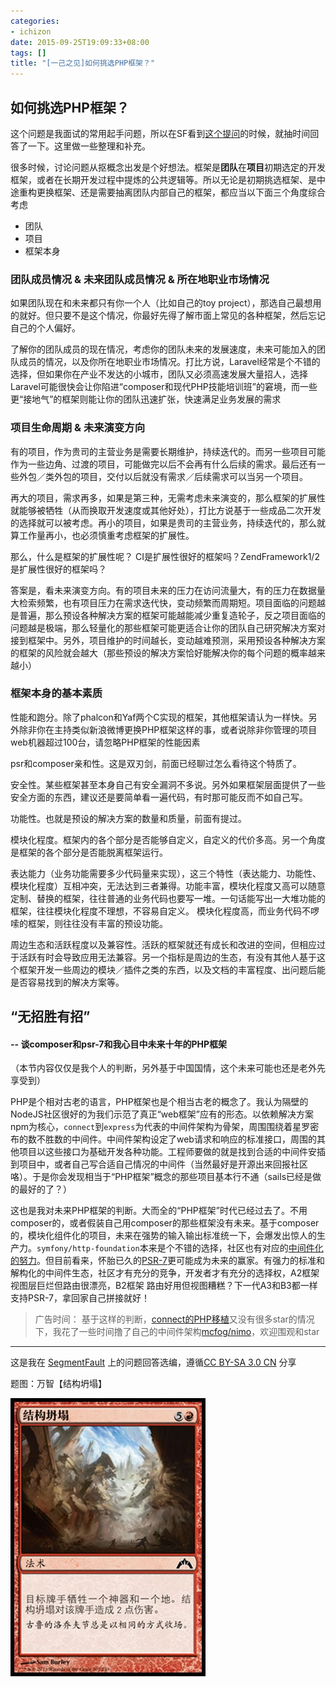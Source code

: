 ```yaml
---
categories:
- ichizon
date: 2015-09-25T19:09:33+08:00
tags: []
title: "[一己之见]如何挑选PHP框架？"
---
```



## 如何挑选PHP框架？

这个问题是我面试的常用起手问题，所以在SF看到[这个提问](http://segmentfault.com/q/1010000003465862)的时候，就抽时间回答了一下。这里做一些整理和补充。

很多时候，讨论问题从抠概念出发是个好想法。框架是**团队**在**项目**初期选定的开发框架，或者在长期开发过程中提炼的公共逻辑等。所以无论是初期挑选框架、是中途重构更换框架、还是需要抽离团队内部自己的框架，都应当以下面三个角度综合考虑

+ 团队
+ 项目
+ 框架本身

### 团队成员情况 & 未来团队成员情况 & 所在地职业市场情况

如果团队现在和未来都只有你一个人（比如自己的toy project），那选自己最想用的就好。但只要不是这个情况，你最好先得了解市面上常见的各种框架，然后忘记自己的个人偏好。

<!--more-->

了解你的团队成员的现在情况，考虑你的团队未来的发展速度，未来可能加入的团队成员的情况，以及你所在地职业市场情况。打比方说，Laravel经常是个不错的选择，但如果你在产业不发达的小城市，团队又必须高速发展大量招人，选择Laravel可能很快会让你陷进“composer和现代PHP技能培训班”的窘境，而一些更“接地气”的框架则能让你的团队迅速扩张，快速满足业务发展的需求

### 项目生命周期 & 未来演变方向

有的项目，作为贵司的主营业务是需要长期维护，持续迭代的。而另一些项目可能作为一些边角、过渡的项目，可能做完以后不会再有什么后续的需求。最后还有一些外包／类外包的项目，交付以后就没有需求／后续需求可以当另一个项目。

再大的项目，需求再多，如果是第三种，无需考虑未来演变的，那么框架的扩展性就能够被牺牲（从而换取开发速度或其他好处），打比方说基于一些成品二次开发的选择就可以被考虑。再小的项目，如果是贵司的主营业务，持续迭代的，那么就算工作量再小，也必须慎重考虑框架的扩展性。

那么，什么是框架的扩展性呢？ CI是扩展性很好的框架吗？ZendFramework1/2是扩展性很好的框架吗？

答案是，看未来演变方向。有的项目未来的压力在访问流量大，有的压力在数据量大检索频繁，也有项目压力在需求迭代快，变动频繁而周期短。项目面临的问题越是普遍，那么预设各种解决方案的框架可能越能减少重复造轮子，反之项目面临的问题越是极端，那么轻量化的那些框架可能更适合让你的团队自己研究解决方案对接到框架中。另外，项目维护的时间越长，变动越难预测，采用预设各种解决方案的框架的风险就会越大（那些预设的解决方案恰好能解决你的每个问题的概率越来越小）

### 框架本身的基本素质

性能和跑分。除了phalcon和Yaf两个C实现的框架，其他框架请认为一样快。另外除非你在主持类似新浪微博更换PHP框架这样的事，或者说除非你管理的项目web机器超过100台，请忽略PHP框架的性能因素

psr和composer亲和性。这是双刃剑，前面已经聊过怎么看待这个特质了。

安全性。某些框架甚至本身自己有安全漏洞不多说。另外如果框架层面提供了一些安全方面的东西，建议还是要简单看一遍代码，有时那可能反而不如自己写。

功能性。也就是预设的解决方案的数量和质量，前面有提过。

模块化程度。框架内的各个部分是否能够自定义，自定义的代价多高。另一个角度是框架的各个部分是否能脱离框架运行。

表达能力（业务功能需要多少代码量来实现），这三个特性（表达能力、功能性、模块化程度）互相冲突，无法达到三者兼得。功能丰富，模块化程度又高可以随意定制、替换的框架，往往普通的业务代码也要写一堆。一句话能写出一大堆功能的框架，往往模块化程度不理想，不容易自定义。 模块化程度高，而业务代码不啰嗦的框架，则往往没有丰富的预设功能。

周边生态和活跃程度以及兼容性。活跃的框架就还有成长和改进的空间，但相应过于活跃有时会导致应用无法兼容。另一个指标是周边的生态，有没有其他人基于这个框架开发一些周边的模块／插件之类的东西，以及文档的丰富程度、出问题后能是否容易找到的解决方案等。


## “无招胜有招” 

#### -- 谈composer和psr-7和我心目中未来十年的PHP框架

（本节内容仅仅是我个人的判断，另外基于中国国情，这个未来可能也还是老外先享受到）

PHP是个相对古老的语言，PHP框架也是个相当古老的概念了。我认为隔壁的NodeJS社区很好的为我们示范了真正“web框架”应有的形态。以依赖解决方案npm为核心，`connect`到`express`为代表的中间件架构为骨架，周围围绕着星罗密布的数不胜数的中间件。中间件架构设定了web请求和响应的标准接口，周围的其他项目以这些接口为基础开发各种功能。工程师要做的就是找到合适的中间件安插到项目中，或者自己写合适自己情况的中间件（当然最好是开源出来回报社区咯）。于是你会发现相当于“PHP框架”概念的那些项目基本行不通（sails已经是做的最好的了？）

这也是我对未来PHP框架的判断。大而全的“PHP框架”时代已经过去了。不用composer的，或者假装自己用composer的那些框架没有未来。基于composer的，模块化组件化的项目，未来在强势的输入输出标准统一下，会爆发出惊人的生产力。`symfony/http-foundation`本来是个不错的选择，社区也有对应的[中间件化的努力](http://stackphp.com/)。但目前看来，怀胎已久的[PSR-7](http://www.php-fig.org/psr/psr-7/)更可能成为未来的赢家。有强力的标准和解构化的中间件生态，社区才有充分的竞争，开发者才有充分的选择权，A2框架 视图层巨烂但路由很漂亮，B2框架 路由好用但视图糟糕？下一代A3和B3都一样支持PSR-7，拿回家自己拼接就好！

> 广告时间： 基于这样的判断，[connect的PHP移植](https://github.com/zendframework/zend-stratigility)又没有很多star的情况下，我花了一些时间撸了自己的中间件架构[mcfog/nimo](https://github.com/mcfog/nimo)，欢迎围观和star

---




这是我在 [SegmentFault](http://segmentfault.com/) 上的问题回答选编，遵循[CC BY-SA 3.0 CN](http://creativecommons.org/licenses/by-sa/3.0/cn/) 分享

题图：万智【结构坍塌】

![](/img/2015-q3/gtc107.jpg)



